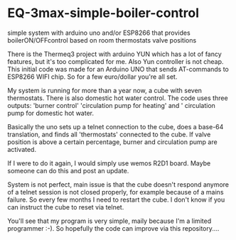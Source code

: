 # EQ-3max-simple-boiler-control
simple system with arduino uno and/or ESP8266 that provides boilerON/OFFcontrol based on room thermostats valve positions 

There is the Thermeq3 project with arduino YUN which has a lot of fancy features, but it's too complicated for me. Also Yun controller is not cheap. This initial code was made for an Arduino UNO that sends AT-commands to ESP8266 WIFI chip. So for a few euro/dollar you're all set.

My system is running for more than a year now, a cube with seven thermostats. There is also domestic hot water control. The code uses three outputs: 'burner control' 'circulation pump for heating' and ' circulation pump for domestic hot water. 

Basically the uno sets up a telnet connection to the cube, does a base-64 translation, and finds all 'thermostats' connected to the cube. If valve position is above a certain percentage, burner and circulation pump are activated. 

If I were to do it again, I would simply use wemos R2D1 board. Maybe someone can do this and post an update.

System is not perfect, main issue is that the cube doesn't respond anymore of a telnet session is not closed properly, for example because of a mains failure. So every few months I need to restart the cube. I don't know if you can instruct the cube to reset via telnet.

You'll see that my program is very simple, maily because I'm a limited programmer :-). So hopefully the code can improve via this repository....

